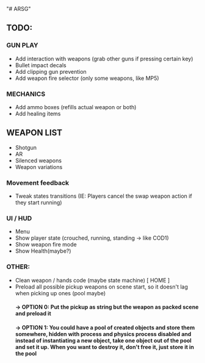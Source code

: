 "# ARSG" 
## TODO:

### GUN PLAY
 - Add interaction with weapons (grab other guns if pressing certain key) 
 - Bullet impact decals
 - Add clipping gun prevention
 - Add weapon fire selector (only some weapons, like MP5)
 
### MECHANICS
 - Add ammo boxes (refills actual weapon or both)
 - Add healing items

## WEAPON LIST
 - Shotgun
 - AR
 - Silenced weapons
 - Weapon variations

### Movement feedback
 - Tweak states transitions (IE: Players cancel the swap weapon action if they start running)

### UI / HUD
 - Menu
 - Show player state (crouched, running, standing -> like COD1)
 - Show weapon fire mode
 - Show Health(maybe?)
 
### OTHER:
 - Clean weapon / hands code (maybe state machine) [ HOME ]
 - Preload all possible pickup weapons on scene start, so it doesn't lag when picking up ones (pool maybe)
 	#### -> OPTION 0: Put the pickup as string but the weapon as packed scene and preload it
	#### -> OPTION 1: You could have a pool of created objects and store them somewhere, hidden with process and physics process disabled and instead of instantiating a new object, take one object out of the pool and set it up. When you want to destroy it, don't free it, just store it in the pool 